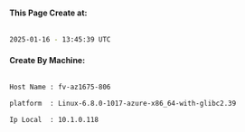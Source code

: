 
   
#### This Page Create at:

```bash

2025-01-16 - 13:45:39 UTC

```

#### Create By Machine:

```bash

Host Name : fv-az1675-806

platform  : Linux-6.8.0-1017-azure-x86_64-with-glibc2.39

Ip Local  : 10.1.0.118

```

